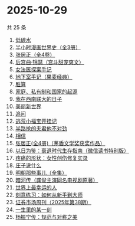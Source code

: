 # 2025-10-29

共 25 条

<!-- BEGIN WEREAD -->
<!-- 最后更新时间 2025-10-29 12:15:38 +0800 -->
1. [低碳水](https://weread.qq.com/web/bookDetail/16e32c50813aba461g018746)
1. [半小时漫画世界史（全3册）](https://weread.qq.com/web/bookDetail/a6932860813aba9b4g014188)
1. [张居正（全4卷）](https://weread.qq.com/web/bookDetail/6ea328d071a224dc6eafbe2)
1. [后宫曲·锦瑟（宫斗甜宠爽文）](https://weread.qq.com/web/bookDetail/4a532f10813aba89fg015dcc)
1. [女法医探案手记](https://weread.qq.com/web/bookDetail/33832d30813aba89eg012b59)
1. [地下室手记（果麦经典）](https://weread.qq.com/web/bookDetail/a623278071e0b2e0a622468)
1. [胜算](https://weread.qq.com/web/bookDetail/6b632840813ab7e6bg019905)
1. [家庭、私有制和国家的起源](https://weread.qq.com/web/bookDetail/dc2325a0813ab706fg0123e1)
1. [我在西南联大的日子](https://weread.qq.com/web/bookDetail/75732a50813ab7be6g0121ac)
1. [美丽新世界](https://weread.qq.com/web/bookDetail/35d32ec07275fd7435d1172)
1. [追问](https://weread.qq.com/web/bookDetail/e7b322705d0e04e7b85e068)
1. [逃荒小福宝开挂记](https://weread.qq.com/web/bookDetail/46232e30813aba8d4g018754)
1. [半路抢的夫君他不对劲](https://weread.qq.com/web/bookDetail/49c327d07310261f49c58d4)
1. [相信](https://weread.qq.com/web/bookDetail/cd932fa0813ab7ba6g019df6)
1. [张居正(全4册)（茅盾文学奖获奖作品）](https://weread.qq.com/web/bookDetail/c2532650585e33c2597b31c)
1. [以日为鉴：衰退时代生存指南（微信读书特别版）](https://weread.qq.com/web/bookDetail/77d32440813aba4e2g01644a)
1. [疼痛的形状：女性创伤修复实录](https://weread.qq.com/web/bookDetail/17c32790813aba136g0195b7)
1. [庄子说什么](https://weread.qq.com/web/bookDetail/d89327a072459794d894be9)
1. [明朝那些事儿（全集）](https://weread.qq.com/web/bookDetail/a57325c05c8ed3a57224187)
1. [暗河传（龚俊主演同名电视剧原著）](https://weread.qq.com/web/bookDetail/b3f32cc0813ab8691g0124d3)
1. [世界上最幸运的人](https://weread.qq.com/web/bookDetail/9ad32f80813ab7a98g011af1)
1. [刻意练习：如何从新手到大师](https://weread.qq.com/web/bookDetail/2e932c005cdec82e9a0e3e8)
1. [证券市场周刊（2025年第38期）](https://weread.qq.com/web/bookDetail/b85326f0813aba98fg012d98)
1. [一生里的某一刻](https://weread.qq.com/web/bookDetail/702321407227869d702d1c5)
1. [杨振宁传：规范与对称之美](https://weread.qq.com/web/bookDetail/4de32520813ab7c7dg0102c1)
<!-- END WEREAD -->